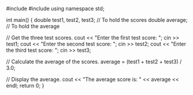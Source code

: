 #include <iostream>
#include <cmath>
using namespace std;

int main()
{
  double test1, test2, test3;   // To hold the scores
  double average;               // To hold the average
  
  // Get the three test scores.
  cout << "Enter the first test score: ";
  cin >> test1;
  cout << "Enter the second test score: ";
  cin >> test2;
  cout << "Enter the third test score: ";
  cin >> test3;
  
  // Calculate the average of the scores.
  average = (test1 + test2 + test3) / 3.0;
  
  // Display the average.
  cout << "The average score is: " << average << endl;
  return 0;
}

